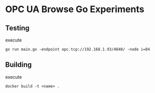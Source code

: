 # OPC UA Browse Go Experiments

## Testing

execute

```go run main.go -endpoint opc.tcp://192.168.1.93/4840/ -node i=84```

## Building

execute

```docker build -t <name> .```

